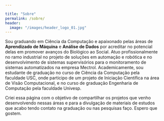 ```yaml
---

title: "Sobre"
permalink: /sobre/
header:
  image: "/images/header_logo_01.jpg"
---
```


Sou graduando em Ciência da Computação e apaixonado pelas áreas de **Aprendizado de Máquina** e **Análise de Dados** por acreditar no potencial delas em promover avanços do Biológico ao Social. Atuo profissionalmente no ramo industrial no projeto de soluções em automação e robótica e no desenvolvimento de sistemas supervisórios para o monitoramento de sistemas automatizados na empresa Mectrol. Academicamente,  sou estudante de graduação no curso de Ciência da Computação pela faculdade USC, onde participo de um projeto de Iniciação Científica na área de Visão Computacional, e no curso de graduação Engenharia de Computação pela faculdade Univesp.

Criei essa página com o objetivo de compartilhar os projetos que venho desenvolvendo nessas áreas e para a divulgação de materiais de estudos que acabo tendo contato na graduação ou nas pesquisas faço. Espero que gostem. 

